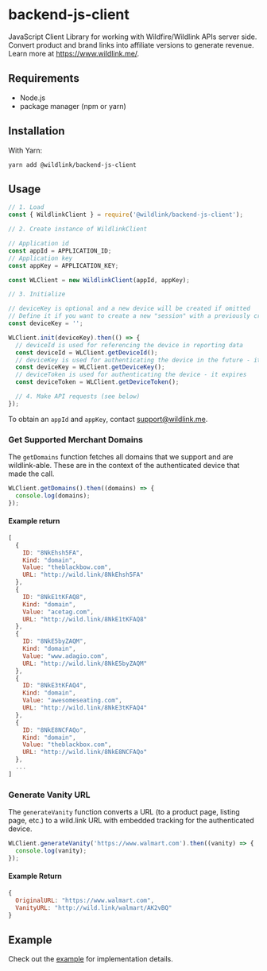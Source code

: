# backend-js-client

JavaScript Client Library for working with Wildfire/Wildlink APIs server side. Convert product and brand links into affiliate versions to generate revenue. Learn more at https://www.wildlink.me/.

## Requirements

- Node.js
- package manager (npm or yarn)

## Installation

With Yarn:

```shell script
yarn add @wildlink/backend-js-client
```

## Usage

```js
// 1. Load
const { WildlinkClient } = require('@wildlink/backend-js-client');

// 2. Create instance of WildlinkClient

// Application id
const appId = APPLICATION_ID;
// Application key
const appKey = APPLICATION_KEY;

const WLClient = new WildlinkClient(appId, appKey);

// 3. Initialize

// deviceKey is optional and a new device will be created if omitted
// Define it if you want to create a new "session" with a previously created device
const deviceKey = '';

WLClient.init(deviceKey).then(() => {
  // deviceId is used for referencing the device in reporting data
  const deviceId = WLClient.getDeviceId();
  // deviceKey is used for authenticating the device in the future - it doesn't expire
  const deviceKey = WLClient.getDeviceKey();
  // deviceToken is used for authenticating the device - it expires
  const deviceToken = WLClient.getDeviceToken();

  // 4. Make API requests (see below)
});
```

To obtain an `appId` and `appKey`, contact support@wildlink.me.

### Get Supported Merchant Domains

The `getDomains` function fetches all domains that we support and are wildlink-able. These are in the context of the authenticated device that made the call.

```js
WLClient.getDomains().then((domains) => {
  console.log(domains);
});
```

#### Example return

```js
[
  {
    ID: "8NkEhsh5FA",
    Kind: "domain",
    Value: "theblackbow.com",
    URL: "http://wild.link/8NkEhsh5FA"
  },
  {
    ID: "8NkE1tKFAQ8",
    Kind: "domain",
    Value: "acetag.com",
    URL: "http://wild.link/8NkE1tKFAQ8"
  },
  {
    ID: "8NkE5byZAQM",
    Kind: "domain",
    Value: "www.adagio.com",
    URL: "http://wild.link/8NkE5byZAQM"
  },
  {
    ID: "8NkE3tKFAQ4",
    Kind: "domain",
    Value: "awesomeseating.com",
    URL: "http://wild.link/8NkE3tKFAQ4"
  },
  {
    ID: "8NkE8NCFAQo",
    Kind: "domain",
    Value: "theblackbox.com",
    URL: "http://wild.link/8NkE8NCFAQo"
  },
  ...
]
```

### Generate Vanity URL

The `generateVanity` function converts a URL (to a product page, listing page, etc.) to a wild.link URL with embedded tracking for the authenticated device.

```js
WLClient.generateVanity('https://www.walmart.com').then((vanity) => {
  console.log(vanity);
});
```

#### Example Return

```js
{
  OriginalURL: "https://www.walmart.com",
  VanityURL: "http://wild.link/walmart/AK2vBQ"
}
```

## Example

Check out the [example](https://github.com/wildlink/backend-js-client/tree/master/example) for implementation details.
